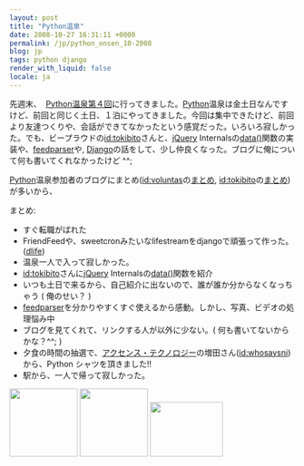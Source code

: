 ```yaml
---
layout: post
title: "Python温泉"
date: 2008-10-27 16:31:11 +0000
permalink: /jp/python_onsen_10-2008
blog: jp
tags: python django
render_with_liquid: false
locale: ja
---
```


<p>先週末、  <a href="http://sites.google.com/site/pyspa/Home/%E7%AC%AC-4-%E5%9B%9E-python-%E6%B8%A9%E6%B3%89">Python温泉第４回</a>に行ってきました。<a href="http://www.python.org/" title="Python">Python</a>温泉は金土日なんですけど、前回と同じく土日、１泊にやってきました。今回は集中できたけど、前回より友達つくりや、会話ができてなかったという感覚だった。いろいろ寂しかった。でも、ビープラウドの<a href="http://d.hatena.ne.jp/nullpobug/" title="岡野真也">id:tokibito</a>さんと、<a href="http://jquery.com/" title="jQuery">jQuery</a> Internalsの<a href="http://docs.jquery.com/Internals/jQuery.data">data()</a>関数の実装や、<a href="http://www.feedparser.org/">feedparser</a>や, <a href="http://www.djangoproject.com/" title="Django">Django</a>の話をして、少し仲良くなった。ブログに俺について何も書いてくれなかったけど ^^;</p>
<p><a href="http://www.python.org/" title="Python">Python</a>温泉参加者のブログにまとめ(<a href="http://d.hatena.ne.jp/Voluntas/" title="仲居良介">id:voluntas</a>の<a href="http://d.hatena.ne.jp/Voluntas/20081026/1225024120">まとめ</a>, <a href="http://d.hatena.ne.jp/nullpobug/" title="岡野真也">id:tokibito</a>の<a href="http://d.hatena.ne.jp/nullpobug/20081027/1225046004">まとめ</a>)が多いから、</p>
<p>まとめ:</p>
<ul>
<li>すぐ転職がばれた</li>
<li>FriendFeedや、sweetcronみたいなlifestreamをdjangoで頑張って作った。(<a href="http://www.bitbucket.org/IanLewis/dlife/overview/">dlife</a>)</li>
<li>温泉一人で入って寂しかった。</li>
<li><a href="http://d.hatena.ne.jp/nullpobug/" title="岡野真也">id:tokibito</a>さんに<a href="http://jquery.com/" title="jQuery">jQuery</a> Internalsの<a href="http://docs.jquery.com/Internals/jQuery.data">data()</a>関数を紹介</li>
<li>いつも土日で来るから、自己紹介に出ないので、誰が誰か分からなくなっちゃう ( 俺のせい？ )<br /></li>
<li><a href="http://www.feedparser.org/">feedparser</a>を分かりやすくすぐ使えるから感動。しかし、写真、ビデオの処理悩み中</li>
<li>ブログを見てくれて、リンクする人が以外に少ない。( 何も書いてないからかな？^^; )</li>
<li>夕食の時間の抽選で、<a href="http://accense.com/">アクセンス<span class="l">・テクノロジー</span></a><span class="l">の増田さん(<a href="http://twitter.com/whosaysni" title="増田やすし">id:whosaysni</a>)から、Python シャツを頂きました!!<br /></span></li>
<li>駅から、一人で帰って寂しかった。</li>
</ul>
<p><a rel="lightbox" href="http://art9.photozou.jp/pub/703/167703/photo/14237060.v1225070105.jpg"><img src="http://art9.photozou.jp/pub/703/167703/photo/14237060_thumbnail.v1225070105.jpg" alt="" width="120" height="120" /></a> <a rel="lightbox" href="http://art5.photozou.jp/pub/703/167703/photo/14237062.v1225084513.jpg"><img src="http://art5.photozou.jp/pub/703/167703/photo/14237062_thumbnail.v1225084513.jpg" alt="" width="120" height="120" /></a> <a rel="lightbox" href="http://lh4.ggpht.com/ryo.nakai/SQRzQttNuFI/AAAAAAAAEkk/rZmwUkP_oDw/s800/R0011993.JPG"><img src="http://lh4.ggpht.com/ryo.nakai/SQRzQttNuFI/AAAAAAAAEkk/rZmwUkP_oDw/s128/R0011993.JPG" alt="" width="128" height="96" /></a> <a rel="lightbox" href="http://lh4.ggpht.com/ryo.nakai/SQRzQttNuFI/AAAAAAAAEkk/rZmwUkP_oDw/s800/R0011993.JPG"><br /></a></p>
